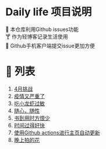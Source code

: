 # Daily life 项目说明
:briefcase: 本仓库利用Github issues功能
<br>
:cocktail: 作为轻博客记录生活使用
<br>
:beer: Github手机客户端提交issue更加方便

# 📝 列表

<!-- issueTable -->

1. [4月挑战](https://github.com/ozawa8/dailylife/issues/13) 
2. [疫情又严重了](https://github.com/ozawa8/dailylife/issues/12) 
3. [吃小龙虾过敏](https://github.com/ozawa8/dailylife/issues/10) 
4. [随心，随性](https://github.com/ozawa8/dailylife/issues/9) 
5. [书到用时方恨少](https://github.com/ozawa8/dailylife/issues/7) 
6. [时间过得好快](https://github.com/ozawa8/dailylife/issues/6) 
7. [使用Github actions进行主页自动更新](https://github.com/ozawa8/dailylife/issues/3) 
8. [晚上拍的花](https://github.com/ozawa8/dailylife/issues/1) 
<!-- issueTable -->
